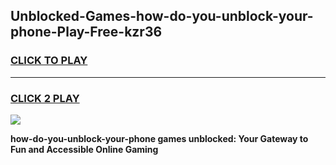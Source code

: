 
## Unblocked-Games-how-do-you-unblock-your-phone-Play-Free-kzr36
<h3>
<a href="https://premium76.site?title=how-do-you-unblock-your-phone&ref=23A">CLICK TO PLAY</a></h3>
<hr>

<h3>
<a href="https://premium76.site?title=how-do-you-unblock-your-phone&ref=23A">CLICK 2 PLAY</a>
  
</h3>

<a href="https://premium76.site?title=how-do-you-unblock-your-phone&ref=23A"><img src="https://clearcache.store/games.png"></a>


**how-do-you-unblock-your-phone games unblocked: Your Gateway to Fun and Accessible Online Gaming**
